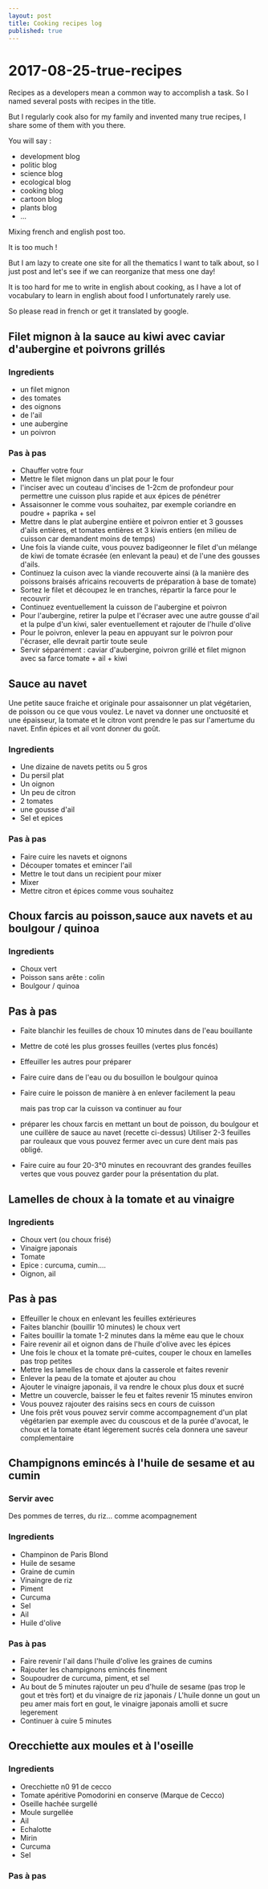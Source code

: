 ```yaml
---
layout: post
title: Cooking recipes log
published: true
---
```


# 2017-08-25-true-recipes

Recipes as a developers mean a common way to accomplish a task. So I named several posts with recipes in the title.

But I regularly cook also for my family and invented many true recipes, I share some of them with you there.

You will say :

* development blog
* politic blog
* science blog
* ecological blog
* cooking blog
* cartoon blog 
* plants blog
* ...

Mixing french and english post too.

It is too much !

But I am lazy to create one site for all the thematics I want to talk about, so I just post and let's see if we can reorganize that mess one day!

It is too hard for me to write in english about cooking, as I have a lot of vocabulary to learn in english about food I unfortunately rarely use.

So please read in french or get it translated by google.

## Filet mignon à la sauce au kiwi avec caviar d'aubergine et poivrons grillés

### Ingredients

* un filet mignon 
* des tomates 
* des oignons 
* de l'ail 
* une aubergine 
* un poivron 

### Pas à pas

* Chauffer votre four 
* Mettre le filet mignon dans un plat pour le four 
* l'inciser  avec un couteau d'incises de 1-2cm de profondeur pour permettre une cuisson plus rapide et aux épices de pénétrer
* Assaisonner le comme vous souhaitez, par exemple coriandre en poudre + paprika + sel
* Mettre dans le plat aubergine entière et poivron entier et 3 gousses d'ails entières, et tomates entières et 3 kiwis entiers \(en milieu de cuisson car demandent moins de temps\) 
* Une fois la viande cuite, vous pouvez badigeonner le filet d'un mélange de kiwi de tomate écrasée \(en enlevant la peau\) et de l'une des gousses d'ails. 
* Continuez la cuison avec la viande recouverte ainsi \(à la manière des poissons braisés africains recouverts de préparation à base de tomate\)
* Sortez le filet et découpez le en tranches, répartir la farce pour le recouvrir
* Continuez eventuellement la cuisson de l'aubergine et poivron 
* Pour l'aubergine, retirer la pulpe et l'écraser avec une autre gousse d'ail et la pulpe d'un kiwi, saler eventuellement et rajouter de l'huile d'olive 
* Pour le poivron, enlever la peau en appuyant sur le poivron pour l'écraser, elle devrait partir toute seule
* Servir séparément : caviar d'aubergine, poivron grillé et filet mignon avec sa farce tomate + ail + kiwi

## Sauce au navet

Une petite sauce fraiche et originale pour assaisonner un plat végétarien, de poisson ou ce que vous voulez. Le navet va donner une onctuosité et une épaisseur, la tomate et le citron vont prendre le pas sur l'amertume du navet. Enfin épices et ail vont donner du goût.

### Ingredients

* Une dizaine de navets petits ou 5 gros
* Du persil plat 
* Un oignon
* Un peu de citron
* 2 tomates
* une gousse d'ail 
* Sel et epices

### Pas à pas

* Faire cuire les navets et oignons 
* Découper tomates et emincer l'ail
* Mettre le tout dans un recipient pour mixer
* Mixer
* Mettre citron et épices comme vous souhaitez

## Choux farcis au poisson,sauce aux navets et au boulgour / quinoa

### Ingredients

* Choux vert 
* Poisson sans arête : colin 
* Boulgour / quinoa 

## Pas à pas

* Faite blanchir les feuilles de choux 10 minutes dans de l'eau bouillante 
* Mettre de coté les plus grosses feuilles \(vertes plus foncés\)
* Effeuiller les autres pour préparer
* Faire cuire dans de l'eau ou du bosuillon le boulgour quinoa
* Faire cuire le poisson de manière à en enlever facilement la peau 

  mais pas trop car la cuisson va continuer au four 

* préparer les choux farcis en mettant un bout de poisson, du boulgour et une cuillère de sauce au navet \(recette ci-dessus\) Utiliser 2-3 feuilles par rouleaux que vous pouvez fermer avec un cure dent mais pas obligé. 
* Faire cuire au four 20-3°0 minutes en recouvrant des grandes feuilles vertes que vous pouvez garder pour la présentation du plat. 

## Lamelles de choux à la tomate et au vinaigre

### Ingredients

* Choux vert \(ou choux frisé\)
* Vinaigre japonais
* Tomate
* Epice : curcuma, cumin....
* Oignon, ail

## Pas à pas

* Effeuiller le choux en enlevant les feuilles extérieures
* Faites blanchir \(bouillir 10 minutes\) le choux vert
* Faites bouillir la tomate 1-2 minutes dans la même eau que le choux
* Faire revenir ail et oignon dans de l'huile d'olive avec les épices
* Une fois le choux et la tomate pré-cuites, couper le choux en lamelles pas trop petites 
* Mettre les lamelles de choux dans la casserole et faites revenir
* Enlever la peau de la tomate et ajouter au chou 
* Ajouter le vinaigre japonais, il va rendre le choux plus doux et sucré
* Mettre un couvercle, baisser le feu et faites revenir 15 minutes environ
* Vous pouvez rajouter des raisins secs en cours de cuisson
* Une fois prêt vous pouvez servir comme accompagnement d'un plat végétarien par exemple avec du couscous et de la purée d'avocat, le choux et la tomate étant légerement sucrés cela donnera une saveur complementaire

## Champignons emincés à l'huile de sesame et au cumin

### Servir avec

Des pommes de terres, du riz... comme acompagnement

### Ingredients

* Champinon de Paris Blond
* Huile de sesame 
* Graine de cumin
* Vinaingre de riz
* Piment
* Curcuma 
* Sel 
* Ail 
* Huile d'olive

### Pas à pas

* Faire revenir l'ail dans l'huile d'olive les graines de cumins
* Rajouter les champignons emincés finement 
* Soupoudrer de curcuma, piment, et sel
* Au bout de 5 minutes rajouter un peu d'huile  de sesame \(pas trop le gout et très fort\) et du vinaigre de riz japonais / L'huile donne un gout un peu amer mais fort en gout, le vinaigre japonais amolli et sucre legerement 
* Continuer à cuire 5 minutes

## Orecchiette aux moules et à l'oseille

### Ingredients

* Orecchiette n0 91 de cecco
* Tomate apéritive Pomodorini en conserve \(Marque de Cecco\)
* Oseille hachée surgellé
* Moule surgellée
* Ail
* Echalotte 
* Mirin
* Curcuma
* Sel

### Pas à pas


